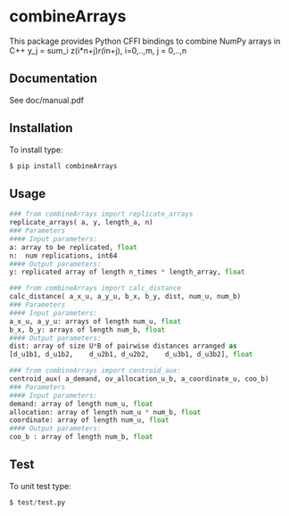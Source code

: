 # combineArrays
This package provides Python CFFI bindings to combine NumPy arrays in C++
y_j = sum_i z(i*n+j)*r(i*n+j), i=0,..,m, j = 0,..,n

## Documentation
See doc/manual.pdf

## Installation
To install type:
```python
$ pip install combineArrays
```
## Usage
```python
### from combineArrays import replicate_arrays
replicate_arrays( a, y, length_a, n)
### Parameters
#### Input parameters:
a: array to be replicated, float
n:  num replications, int64
#### Output parameters:
y: replicated array of length n_times * length_array, float

### from combineArrays import calc_distance
calc_distance( a_x_u, a_y_u, b_x, b_y, dist, num_u, num_b)
### Parameters
#### Input parameters:
a_x_u, a_y_u: arrays of length num_u, float
b_x, b_y: arrays of length num_b, float
#### Output parameters:
dist: array of size U*B of pairwise distances arranged as
[d_u1b1, d_u1b2,    d_u2b1, d_u2b2,    d_u3b1, d_u3b2], float

### from combineArrays import centroid_aux:
centroid_aux( a_demand, ov_allocation_u_b, a_coordinate_u, coo_b)
### Parameters
#### Input parameters:
demand: array of length num_u, float
allocation: array of length num_u * num_b, float
coordinate: array of length num_u, float
#### Output parameters:
coo_b : array of length num_b, float
```
## Test
To unit test type:
```python
$ test/test.py
```